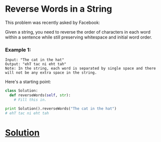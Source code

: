 # Reverse Words in a String

This problem was recently asked by Facebook:

Given a string, you need to reverse the order of characters in each word within a sentence while still preserving whitespace and initial word order.

### Example 1:
```
Input: "The cat in the hat"
Output: "ehT tac ni eht tah"
Note: In the string, each word is separated by single space and there will not be any extra space in the string.
```
Here's a starting point:
```python
class Solution:
  def reverseWords(self, str):
    # Fill this in.

print Solution().reverseWords("The cat in the hat")
# ehT tac ni eht tah
```

# [Solution](solution.md)